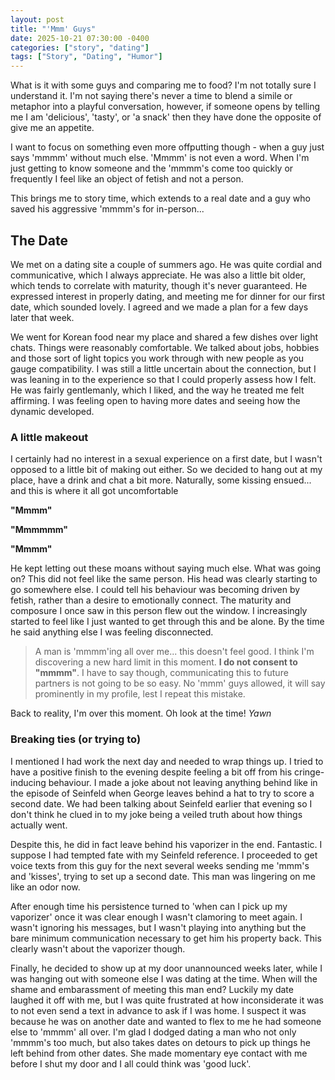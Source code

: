 ```yaml
---
layout: post
title: "'Mmm' Guys"
date: 2025-10-21 07:30:00 -0400
categories: ["story", "dating"]
tags: ["Story", "Dating", "Humor"]
---
```


What is it with some guys and comparing me to food? I'm not totally sure I understand it. I'm not saying there's never a time to blend a simile or metaphor into a playful conversation, however, if someone opens by telling me I am 'delicious', 'tasty', or 'a snack' then they have done the opposite of give me an appetite. 

I want to focus on something even more offputting though - when a guy just says 'mmmm' without much else. 'Mmmm' is not even a word. When I'm just getting to know someone and the 'mmmm's come too quickly or frequently I feel like an object of fetish and not a person.

This brings me to story time, which extends to a real date and a guy who saved his aggressive 'mmmm's for in-person...

## The Date

We met on a dating site a couple of summers ago. He was quite cordial and communicative, which I always appreciate. He was also a little bit older, which tends to correlate with maturity, though it's never guaranteed. He expressed interest in properly dating, and meeting me for dinner for our first date, which sounded lovely. I agreed and we made a plan for a few days later that week.

We went for Korean food near my place and shared a few dishes over light chats. Things were reasonably comfortable. We talked about jobs, hobbies and those sort of light topics you work through with new people as you gauge compatibility. I was still a little uncertain about the connection, but I was leaning in to the experience so that I could properly assess how I felt. He was fairly gentlemanly, which I liked, and the way he treated me felt affirming. I was feeling open to having more dates and seeing how the dynamic developed.

### A little makeout

I certainly had no interest in a sexual experience on a first date, but I wasn't opposed to a little bit of making out either. So we decided to hang out at my place, have a drink and chat a bit more. Naturally, some kissing ensued... and this is where it all got uncomfortable

**"Mmmm"**

**"Mmmmmm"**

**"Mmmm"**

He kept letting out these moans without saying much else. What was going on? This did not feel like the same person. His head was clearly starting to go somewhere else. 
I could tell his behaviour was becoming driven by fetish, rather than a desire to emotionally connect. The maturity and composure I once saw in this person flew out the window. I increasingly started to feel like I just wanted to get through this and be alone. By the time he said anything else I was feeling disconnected. 

> A man is 'mmmm'ing all over me... this doesn't feel good. I think I'm discovering a new hard limit in this moment. **I do not consent to "mmmm"**. I have to say though, communicating this to future partners is not going to be so easy. No 'mmm' guys allowed, it will say prominently in my profile, lest I repeat this mistake.

Back to reality, I'm over this moment. Oh look at the time! *Yawn*

### Breaking ties (or trying to)

I mentioned I had work the next day and needed to wrap things up. I tried to have a positive finish to the evening despite feeling a bit off from his cringe-inducing behaviour. I made a joke about not leaving anything behind like in the episode of Seinfeld when George leaves behind a hat to try to score a second date. We had been talking about Seinfeld earlier that evening so I don't think he clued in to my joke being a veiled truth about how things actually went.

Despite this, he did in fact leave behind his vaporizer in the end. Fantastic. I suppose I had tempted fate with my Seinfeld reference. I proceeded to get voice texts from this guy for the next several weeks sending me 'mmm's and 'kisses', trying to set up a second date. This man was lingering on me like an odor now.

After enough time his persistence turned to 'when can I pick up my vaporizer' once it was clear enough I wasn't clamoring to meet again. I wasn't ignoring his messages, but I wasn't playing into anything but the bare minimum communication necessary to get him his property back. This clearly wasn't about the vaporizer though.

Finally, he decided to show up at my door unannounced weeks later, while I was hanging out with someone else I was dating at the time. When will the shame and embarassment of meeting this man end? Luckily my date laughed it off with me, but I was quite frustrated at how inconsiderate it was to not even send a text in advance to ask if I was home. I suspect it was because he was on another date and wanted to flex to me he had someone else to 'mmmm' all over. I'm glad I dodged dating a man who not only 'mmmm's too much, but also takes dates on detours to pick up things he left behind from other dates. She made momentary eye contact with me before I shut my door and I all could think was 'good luck'.